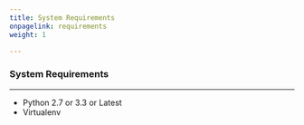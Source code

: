 ```yaml
---
title: System Requirements
onpagelink: requirements
weight: 1

---
```


### System Requirements
-------------------

- Python 2.7 or 3.3 or Latest
- Virtualenv
 

